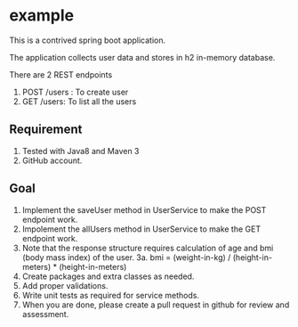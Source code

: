 # example

This is a contrived spring boot application. 

The application collects user data and stores in h2 in-memory database. 

There are 2 REST endpoints 

1. POST /users : To create user 
2. GET /users: To list all the users

## Requirement

1. Tested with Java8 and Maven 3
2. GitHub account. 


## Goal

1. Implement the saveUser method in UserService to make the POST endpoint work. 
2. Impolement the allUsers method in UserService to make the GET endpoint work. 
3. Note that the response structure requires calculation of age and bmi (body mass index) of the user.
  3a. bmi = (weight-in-kg) / (height-in-meters) * (height-in-meters)
4. Create packages and extra classes as needed. 
5. Add proper validations.
6. Write unit tests as required for service methods.
7. When you are done, please create a pull request in github for review and assessment. 

